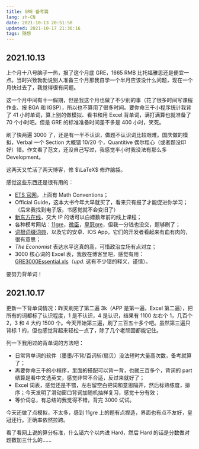 ```yaml
---
title: GRE 备考篇
lang: zh-CN
date: 2021-10-13 20:51:50
updated: 2021-10-17 21:36:16
tags: 随想
---
```




## 2021.10.13

上个月十八号脑子一热，报了这个月底 GRE，1665 RMB 比托福雅思还是便宜一点。当时兴致勃勃说别人准备三个月那我自学一个半月应该没什么问题，现在一个月快过去了，我觉得很有问题。

这一个月中间有十一假期，但是我这个月也做了不少别的事（花了很多时间写课程作业、报 BGA 和 IGSP），所以也不算用了很多时间。要你命三千小程序统计我背了 41 小时单词，算上别的做模拟、看书和用 Excel 背单词，满打满算也就准备了 70 个小时吧。但是 GRE 的标准准备时间差不多是 400 小时，笑死。

刷了快两遍 3000 了，还是有一半不认识，做题不认识词比较艰难。国庆做的模拟，Verbal 一个 Section 大概错 10/20 个，Quantitive 偶尔粗心（或者题没印好）错。作文看了范文，还没自己写过，我感觉半小时我没法有那么多 Development。

这两天又忙活了两天博客，修 $\LaTeX$ 修炸脑袋。

感觉这些东西还是很有用的：

- [ETS 官网](https://www.ets.org/gre/revised_general/prepare/)，上面有 Math Conventions；
- Official Guide，这本大书今年大早就买了，看来只有报了才能促进你学习；（后来我找到电子版，书感觉就不会变旧了）
- [新东方在线](https://library.koolearn.com)，交大 IP 的话可以白嫖数年前的线上课程；
- 各种模考网站：[11gre](https://11gre.com/paper/view?type=0)，[微臣](http://gwc.weichenedu.cn/products/)，[皇冠gre](https://www.gre.vip/home)，但我一分钱也没交，题够刷了；
- [词根词缀词典](http://www.dicts.cn/)，以及它的安卓、IOS App，它们的开发者看起来有血有肉的，很有意思；
- *The Economist* 表达水平这真的高，可惜政治立场有点对立；
- 3000 核心词的 Excel 表，我放在博客里吧，感觉有用：[GRE3000Essential.xls](/files/GRE3000Essential.xls)（*upd.* 这有不少错的释义，谨慎）。

要努力背单词！



## 2021.10.17

更新一下背单词情况：昨天刷完了第二遍 3k（APP 是第一遍，Excel 第二遍），把所有的词都标了认识程度，1 是不认识，4 是认识，结果有 1100 左右个 1，几百个 2，3 和 4 大约 1500 个。今天开始第三遍，刷了三百五十多个吧。虽然第三遍只背标 1 的，但也感觉背起来轻松一点了，除了几个老顽固都能记住。

列一下我用过的背单词的方法吧：

- 日常背单词的软件（墨墨/不背/百词斩/扇贝）没法短时大量高次数，备考就算了；
- 再要你命三千的小程序，里面的搭配可以背一背，也就三百多个，背词的 part 结算是看中文选英文，感觉非常不合适，反过来就好了；
- Excel 词表，感觉还是不错，左右留空白把词和意思隔开，然后标熟练度，排序；今天发明了滑动窗口背词加随机抽样复习，感觉十分有效；
- 等价词总，有总结的我觉得不错，背完 3000 试试。

今天还做了点模拟，不太多，感到 11gre 上的题有点捏造，界面也有点不友好，皇冠还行。正确率依然拉跨。

看了看网上说的算分标准，什么错六个以内进 Hard，然后 Hard 的话是分数做对题数加三什么的......
